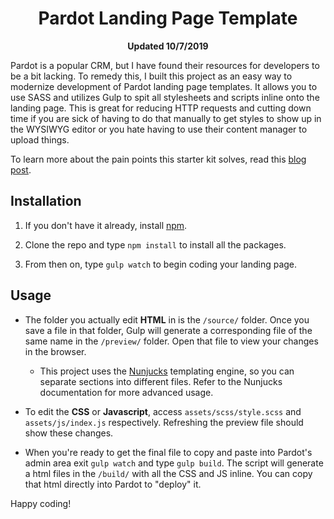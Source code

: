 <div  align="center">

# Pardot Landing Page Template

**Updated 10/7/2019**

</div>

  

Pardot is a popular CRM, but I have found their resources for developers to be a bit lacking. To remedy this, I built this project as an easy way to modernize development of Pardot landing page templates. It allows you to use SASS and utilizes Gulp to spit all stylesheets and scripts inline onto the landing page. This is great for reducing HTTP requests and cutting down time if you are sick of having to do that manually to get styles to show up in the WYSIWYG editor or you hate having to use their content manager to upload things.

  

To learn more about the pain points this starter kit solves, read this [blog post](https://daniel.do/blog/pardot-starter-kit/).

  

## Installation

  

1. If you don't have it already, install [npm](https://www.npmjs.com/).

2. Clone the repo and type `npm install` to install all the packages.

3. From then on, type `gulp watch` to begin coding your landing page.

  

## Usage

* The folder you actually edit **HTML** in is the `/source/` folder. Once you save a file in that folder, Gulp will generate a corresponding file of the same name in the `/preview/` folder. Open that file to view your changes in the browser.

    * This project uses the [Nunjucks](https://mozilla.github.io/nunjucks/) templating engine, so you can separate sections into different files. Refer to the Nunjucks documentation for more advanced usage.

* To edit the **CSS** or **Javascript**, access `assets/scss/style.scss` and `assets/js/index.js` respectively. Refreshing the preview file should show these changes.

* When you're ready to get the final file to copy and paste into Pardot's admin area exit `gulp watch` and type `gulp build`. The script will generate a html files in the `/build/` with all the CSS and JS inline. You can copy that html directly into Pardot to "deploy" it.

  

Happy coding!